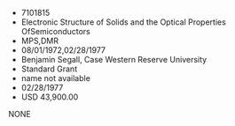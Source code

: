 * 7101815
* Electronic Structure of Solids and the Optical Properties OfSemiconductors
* MPS,DMR
* 08/01/1972,02/28/1977
* Benjamin Segall, Case Western Reserve University
* Standard Grant
*   name not available
* 02/28/1977
* USD 43,900.00

NONE